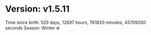 # Version: v1.5.11
Time since birth: 529 days, 12697 hours, 761820 minutes, 45709200 seconds
Season: Winter ❄️
